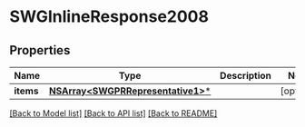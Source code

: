 # SWGInlineResponse2008

## Properties
Name | Type | Description | Notes
------------ | ------------- | ------------- | -------------
**items** | [**NSArray&lt;SWGPRRepresentative1&gt;***](SWGPRRepresentative1.md) |  | [optional] 

[[Back to Model list]](../README.md#documentation-for-models) [[Back to API list]](../README.md#documentation-for-api-endpoints) [[Back to README]](../README.md)


